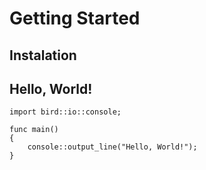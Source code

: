 # Getting Started

## Instalation

## Hello, World!
```bird
import bird::io::console;

func main()
{
	console::output_line("Hello, World!");
}
```